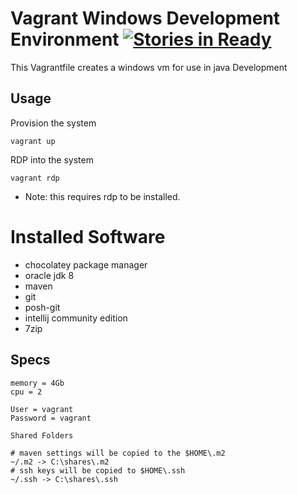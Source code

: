 # Vagrant Windows Development Environment [![Stories in Ready](https://badge.waffle.io/oconnormi/vagrant-windows.png?label=ready&title=Ready)](http://waffle.io/oconnormi/vagrant-windows)

This Vagrantfile creates a windows vm for use in java Development

## Usage
Provision the system

`vagrant up`

RDP into the system

`vagrant rdp`

* Note: this requires rdp to be installed.

# Installed Software

* chocolatey package manager
* oracle jdk 8
* maven
* git
* posh-git
* intellij community edition
* 7zip

## Specs
```
memory = 4Gb
cpu = 2

User = vagrant
Password = vagrant

Shared Folders

# maven settings will be copied to the $HOME\.m2
~/.m2 -> C:\shares\.m2
# ssh keys will be copied to $HOME\.ssh
~/.ssh -> C:\shares\.ssh
```
